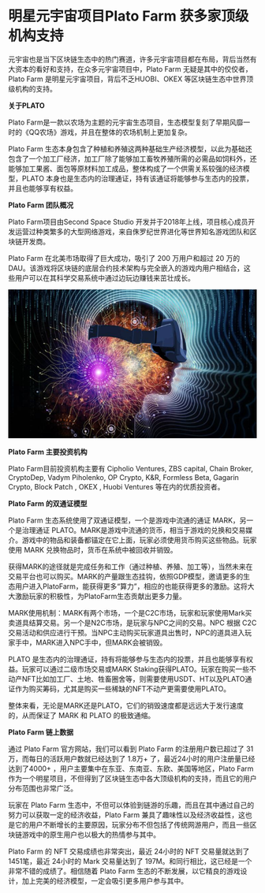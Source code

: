 # 明星元宇宙项目Plato Farm 获多家顶级机构支持


元宇宙也是当下区块链生态中的热门赛道，许多元宇宙项目都在布局，背后当然有大资本的看好和支持，在众多元宇宙项目中，Plato Farm 无疑是其中的佼佼者，Plato Farm 是明星元宇宙项目，背后不乏HUOBI、OKEX 等区块链生态中世界顶级机构的支持。

**关于PLATO**

Plato Farm是一款以农场为主题的元宇宙生态项目，生态模型复刻了早期风靡一时的《QQ农场》游戏，并且在整体的农场机制上更加复杂。

Plato Farm 生态本身包含了种植和养殖这两种基础生产经济模型，以此为基础还包含了一个加工厂经济，加工厂除了能够加工畜牧养殖所需的必需品如饲料外，还能够加工果酱、面包等原材料加工成品，整体构成了一个供需关系较强的经济模型，PLATO 本身也是生态内的治理通证，持有该通证将能够参与生态内的投票，并且也能够享有权益。

**Plato Farm 团队概况**

Plato Farm项目由Second Space Studio 开发并于2018年上线，项目核心成员开发运营过种类繁多的大型网络游戏，来自侏罗纪世界进化等世界知名游戏团队和区块链开发商。

Plato Farm 在北美市场取得了巨大成功，吸引了 200 万用户和超过 20 万的 DAU。该游戏将区块链的底层合约技术架构与完全嵌入的游戏内用户相结合，这些用户可以在其科学交易系统中通过边玩边赚钱来茁壮成长。

![配图](732d6f4ade3041e8b8fc80af3d5eb2c2.jpeg)

**Plato Farm 主要投资机构**

Plato Farm目前投资机构主要有 Cipholio Ventures, ZBS capital, Chain Broker, CryptoDep, Vadym Piholenko, OP Crypto, K&R, Formless Beta, Gagarin Crypto, Block Patch , OKEX , Huobi Ventures 等在内的优质投资者。

**Plato Farm 的双通证模型**

Plato Farm 生态系统使用了双通证模型，一个是游戏中流通的通证 MARK，另一个是治理通证 PLATO。MARK是游戏中流通的货币，相当于游戏的兑换和交易媒介。游戏中的物品和装备都锚定在它上面，玩家必须使用货币购买这些物品。玩家使用 MARK 兑换物品时，货币在系统中被回收并销毁。

获得MARK的途径就是完成任务和工作（通过种植、养殖、加工等），当然未来在交易平台也可以购买。MARK的产量跟生态挂钩，依照GDP模型，邀请更多的生态用户进入PlatoFarm，能获得更多“算力”，相应的也能获得更多的激励。这将大大激励玩家的积极性，为PlatoFarm生态贡献出更多力量。

MARK使用机制：MARK有两个市场，一个是C2C市场，玩家和玩家使用Mark买卖道具结算交易。另一个是N2C市场，是玩家与NPC之间的交易。NPC 根据 C2C 交易活动和供应进行干预。当NPC主动购买玩家道具出售时，NPC的道具进入玩家手中，MARK进入NPC手中，但MARK会被销毁。

PLATO 是生态内的治理通证，持有将能够参与生态内的投票，并且也能够享有权益。玩家可以通过二级市场交易或MARK Staking获得PLATO。玩家在购买一些不动产NFT比如加工厂、土地、牲畜圈舍等，则需要使用USDT、HT以及PLATO通证作为购买筹码，尤其是购买一些稀缺的NFT不动产更需要使用PLATO。

整体来看，无论是MARK还是PLATO，它们的销毁速度都是远远大于发行速度的，从而保证了 MARK 和 PLATO 的极致通缩。

**Plato Farm 链上数据**

通过 Plato Farm 官方网站，我们可以看到 Plato Farm 的注册用户数已超过了 31万，而每日的活跃用户数就已经达到了 1.8万+ 了，最近24小时的用户注册量已经达到了4000+ ，用户主要集中在东亚、东南亚、东欧、美国等地区，Plato Farm 作为一个明星项目，不但得到了区块链生态中各大顶级机构的支持，而且它的用户分布范围也非常广泛。

玩家在 Plato Farm 生态中，不但可以体验到链游的乐趣，而且在其中通过自己的努力可以获取一定的经济收益，Plato Farm 兼具了趣味性以及经济收益性，这也是它的用户不断增长的主要原因，玩家分布不但包括了传统网游用户，而且一些区块链游戏中的原生用户也以极大的热情参与其中。

Plato Farm 的 NFT 交易成绩也非常突出，最近 24小时的 NFT 交易量就达到了1451笔，最近 24小时的 Mark 交易量达到了 197M。和同行相比，这已经是一个非常不错的成绩了。相信随着 Plato Farm 生态的不断发展，以它精良的游戏设计，加上完美的经济模型，一定会吸引更多用户参与其中。
